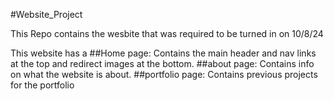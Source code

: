 #Website_Project

This Repo contains the wesbite that was required to be turned in on 10/8/24

This website has a
##Home page: Contains the main header and nav links at the top and redirect images at the bottom.
##about page: Contains info on what the website is about.
##portfolio page: Contains previous projects for the portfolio
